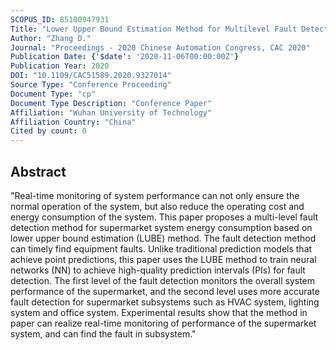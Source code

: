 ```yaml
---
SCOPUS_ID: 85100947931
Title: "Lower Upper Bound Estimation Method for Multilevel Fault Detection"
Author: "Zhang D."
Journal: "Proceedings - 2020 Chinese Automation Congress, CAC 2020"
Publication Date: {'$date': '2020-11-06T00:00:00Z'}
Publication Year: 2020
DOI: "10.1109/CAC51589.2020.9327014"
Source Type: "Conference Proceeding"
Document Type: "cp"
Document Type Description: "Conference Paper"
Affiliation: "Wuhan University of Technology"
Affiliation Country: "China"
Cited by count: 0
---
```


## Abstract
"Real-time monitoring of system performance can not only ensure the normal operation of the system, but also reduce the operating cost and energy consumption of the system. This paper proposes a multi-level fault detection method for supermarket system energy consumption based on lower upper bound estimation (LUBE) method. The fault detection method can timely find equipment faults. Unlike traditional prediction models that achieve point predictions, this paper uses the LUBE method to train neural networks (NN) to achieve high-quality prediction intervals (PIs) for fault detection. The first level of the fault detection monitors the overall system performance of the supermarket, and the second level uses more accurate fault detection for supermarket subsystems such as HVAC system, lighting system and office system. Experimental results show that the method in paper can realize real-time monitoring of performance of the supermarket system, and can find the fault in subsystem."
